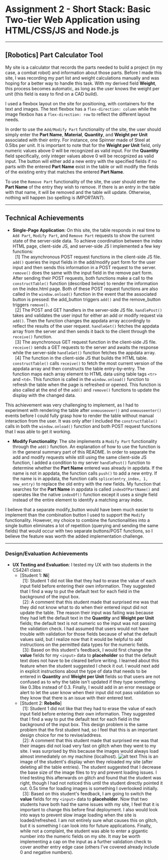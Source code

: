 Assignment 2 - Short Stack: Basic Two-tier Web Application using HTML/CSS/JS and Node.js  
===
--- 

## [Robotics] Part Calculator Tool
My site is a calculator that records the parts needed to build a project (in my case, a combat robot) and information about those parts. Before I made this site, I was recording my part list and weight calculations manually and was hoping for a better way to handle this task. With my derived field **Weight**, this process becomes automatic, as long as the user knows the weight per unit (this field is easy to find on a CAD build).

I used a flexbox layout on the site for positioning, with containers for the text and images. The text flexbox has a `flex-direction: column` while the image flexbox has a `flex-direction: row` to reflect the different layout needs.

In order to use the `Add/Modify Part` functionality of the site, the user should simply enter the **Part Name**, **Material**, **Quantity**, and **Weight per Unit** associated with their entry. For instance, one Spinner made of Steel at 0.5lbs per unit. It is important to note that for the **Weight per Unit** field, only numeric values above 0 will be recognized as valid input. For the **Quantity** field specifically, only integer values above 0 will be recognized as valid input. The button will either add a new entry with the specified fields if no parts with the entered **Part Name** exist in the table or will modify the fields of the existing entry that matches the entered **Part Name**.

To use the `Remove Part` functionality of the site, the user should enter the **Part Name** of the entry they wish to remove. If there is an entry in the table with that name, it will be removed and the table will update. Otherwise, nothing will happen (so spelling is *IMPORTANT*).

---
## Technical Achievements
- **Single-Page Application**: On this site, the table responds in real time to `Add Part`, `Modify Part`, and `Remove Part` requests to show the current state of the server-side data. To achieve coordination between the index HTML page, client-side JS, and server-side JS I implemented a few key functions:<br>
&nbsp; [1] The asynchronous POST request functions in the client-side JS file. `add()` queries the input fields in the add/modify part form for the user input and then sends this information in a POST request to the server. `remove()` does the same with the input field in the remove part form. After sending their POST requests, both functions make a call to the `constructTable()` function (described below) to render the information on the index.html page. Both of these POST request functions are also called in the `window.onload()` function in the event that the associated button is pressed: the add_button triggers `add()` and the remove_button triggers `remove()`.<br>
&nbsp; [2] The POST and GET handlers in the server-side JS file. `handlePost()` takes and validates the user input for either an add or modify request via `add()`. Then the function changes the appdata array accordingly to reflect the results of the user request. `handleGet()` fetches the appdata array from the server and then sends it back to the client through the `receive()` function.<br>
&nbsp; [3] The asynchronous GET request function in the client-side JS file. `receive()` sends a GET requests to the server and awaits the response while the server-side `handleGet()` function fetches the appdata array.<br>
&nbsp; [4] The function in the client-side JS that builds the HTML table. `constructTable()` calls `receive()` to fetch the most current version of the appdata array and then constructs the table entry-by-entry. The function maps each array element to HTML data using table tags `<tr>` and `<td>`. This function is called in the `window.onload()` function to refresh the table when the page is refreshed or opened. This function is also called at the end of the `add()` and `remove()` functions to update the display with the changed data.

This achievement was very challenging to implement, as I had to experiment with rendering the table after `onmouseover()` and `onmouseenter()` events before I could fully grasp how to render the table without manual interaction from the user. It was only after I included the `constructTable()` calls in both the `window.onload()` function and both POST request functions that I was able to get it working.
- **Modify Functionality**: The site implements a `Modify Part` functionality through the `add()` function. An explanation of how to use the function is in the general summary part of this README. In order to separate the add and modify requests while still using the same client-side JS function, I added a condition to my server `handlePost()` function to determine whether the **Part Name** entered was already in appdata. If the name is not in appdata, the function calls `push()` to add a new entry. If the name is in appdata, the function calls `splice(entry_index, 1, new_entry)` to replace the old entry with the new fields. My function that searches for the **Part Name** in appdata is called `indexOfPartName()` and operates like the native `indexOf()` function except it uses a single field instead of the entire element to identify a matching array index.

I believe that a separate modify_button would have been much easier to implement than the combination button I used to support the `Modify` functionality. However, my choice to combine the functionalities into a single button eliminates a lot of repetition (querying and sending the same fields) that would occur with two separate buttons/POST functions, so I believe the feature was worth the added implementation challenge.

---
### Design/Evaluation Achievements
- **UX Testing and Evaluation**: I tested my UX with two students in the CS4241 class:
    - [Student 1: **Ni**]<br>
    &nbsp; [1]: Student 1 did not like that they had to erase the value  of each input field before entering their own information. They suggested that I find a way to put the default text for each field in the background of the input box.<br>
    &nbsp; [2]: A comment that this student made that surprised me was that they did not know what to do when their entered input did not update the table. The reason their input was failing was because they had left the default text in the **Quantity** and **Weight per Unit** fields; the default text is not numeric so the input was not passing the validation check. I had assumed that users would not have trouble with validation for those fields because of what the default values said, but I realize now that it would be helpful to add instructions on the permitted data types for the numeric fields.<br>
    &nbsp; [3]: Based on this student's feedback, I would first change the **value** fields for my `<input>` data to **placeholder** so that the default text does not have to be cleared before writing. I learned about this feature when the student suggested I check it out. I would next add in explicit instructions about the type of data that needs to be entered in **Quantity** and **Weight per Unit** fields so that users are not confused as to why the table isn't updated if they type something like 0.3lbs instead of 0.3. Finally, I would add in an error message or alert to let the user know when their input did not pass validation so they know that there is an issue with their entered text.
    - [Student 2: **Rebello**]<br>
    &nbsp; [1]: Student 1 did not like that they had to erase the value  of each input field before entering their own information. They suggested that I find a way to put the default text for each field in the background of the input box. This design problem is the same problem that the first student had, so I feel that this is an important design choice for me to revise/address.<br>
    &nbsp; [2]: A comment that this student made that surprised me was that their images did not load very fast on glitch when they went to my site. I was surprised by this because the images would always load almost immediately on my machine (localhost). 
    ![alt text](https://cdn.glitch.global/f28ad010-65c7-4799-96f7-31a28924a31d/image_loading_issues.png?v=1711329049001)
    This is an image of the student's display when they reloaded my site (after deleting all the table entries). The student suggested that I decrease the base size of the image files to try and prevent loading issues. I tried testing this afterwards on glitch and found that the student was right, though I had not noticed this until the student directly pointed it out. 0.5s time for loading images is something I overlooked initially.<br>
    &nbsp; [3]: Based on this student's feedback, I am going to switch the **value** fields for my `<input>` data to **placeholder**. Now that two students have both had the same issues with my site, I feel that it is important to change this before final deployment. I also would look into ways to prevent slow image loading when the site is loaded/refreshed. I am not entirely sure what causes this on glitch, but it is something I can look into for future applications. Finally, while not a complaint, the student was able to enter a gigantic number into the numeric fields on my site. It may be worth implementing a cap on the input as a further validation check to cover another entry edge case (others I've covered already include 0 and negative numbers).